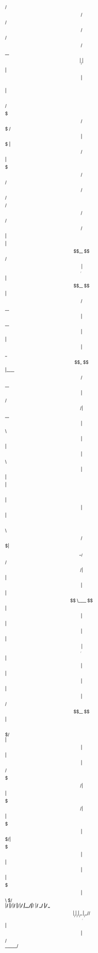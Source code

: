   /$$$$$$                      /$$ /$$       /$$                 /$$                                                                   
 /$$__  $$                    |__/| $$      | $$                | $$                                                                   
| $$  \ $$ /$$$$$$$   /$$$$$$$ /$$| $$$$$$$ | $$  /$$$$$$       | $$$$$$$  /$$   /$$       /$$$$$$/$$$$   /$$$$$$   /$$$$$$  /$$    /$$
| $$$$$$$$| $$__  $$ /$$_____/| $$| $$__  $$| $$ /$$__  $$      | $$__  $$| $$  | $$      | $$_  $$_  $$ |____  $$ /$$__  $$|  $$  /$$/
| $$__  $$| $$  \ $$|  $$$$$$ | $$| $$  \ $$| $$| $$$$$$$$      | $$  \ $$| $$  | $$      | $$ \ $$ \ $$  /$$$$$$$| $$  \__/ \  $$/$$/ 
| $$  | $$| $$  | $$ \____  $$| $$| $$  | $$| $$| $$_____/      | $$  | $$| $$  | $$      | $$ | $$ | $$ /$$__  $$| $$        \  $$$/  
| $$  | $$| $$  | $$ /$$$$$$$/| $$| $$$$$$$/| $$|  $$$$$$$      | $$$$$$$/|  $$$$$$$      | $$ | $$ | $$|  $$$$$$$| $$         \  $/   
|__/  |__/|__/  |__/|_______/ |__/|_______/ |__/ \_______/      |_______/  \____  $$      |__/ |__/ |__/ \_______/|__/          \_/    
                                                                           /$$  | $$                                                   
                                                                          |  $$$$$$/                                                   
                                                                           \______/ 
